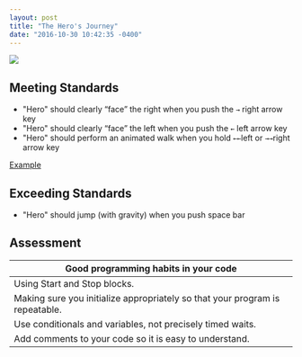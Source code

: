 ```yaml
---
layout: post
title: "The Hero's Journey"
date: "2016-10-30 10:42:35 -0400"
---
```


![](http://2.bp.blogspot.com/-iL7OZWhw_pU/USdg2ptq2HI/AAAAAAAAAgY/Bq8Ycb8MT0w/s1600/HerosJourneybyTheNovelFactory1.jpg)

## Meeting Standards
- "Hero" should clearly “face” the right when you push the `→` right arrow key
- "Hero" should clearly “face” the left when you push the `←` left arrow key
- "Hero" should perform an animated walk when you hold `←←`left or `→→`right arrow key

[Example](http://snap.berkeley.edu/snapsource/snap.html#present:Username=ikamagate&ProjectName=game)

## Exceeding Standards
- "Hero" should jump (with gravity) when you push space bar

## Assessment

| Good programming habits in your code                                         |
|------------------------------------------------------------------------------|
| Using Start and Stop blocks.                                                 |
| Making sure you initialize appropriately so that your program is repeatable. |
| Use conditionals and variables, not precisely timed waits.                   |
| Add comments to your code so it is easy to understand.                       |
